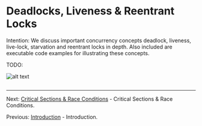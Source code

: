 # Deadlocks, Liveness & Reentrant Locks

Intention: We discuss important concurrency concepts deadlock, liveness, live-lock, starvation and reentrant locks in depth. 
Also included are executable code examples for illustrating these concepts.

TODO:

![alt text](../../etc/multithreading/img.png "Img")

```java

```

<hr>

Next: [Critical Sections & Race Conditions](chapter_10.md "Critical Sections & Race Conditions") - 
Critical Sections & Race Conditions.

Previous: [Introduction](chapter_8.md "Introduction") - Introduction.